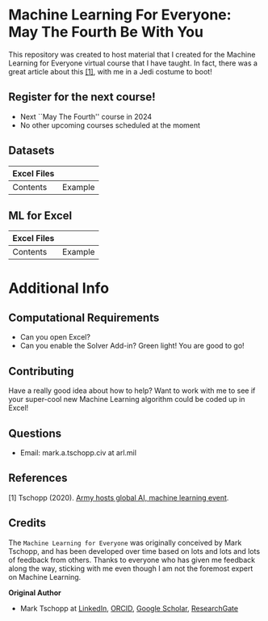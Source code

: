 # Machine Learning For Everyone: May The Fourth Be With You


This repository was created to host material that I created for the Machine Learning for Everyone virtual course that I have taught. In fact, there was a great article about this [[1]](#1), with me in a Jedi costume to boot!

## Register for the next course!
- Next ``May The Fourth'' course in 2024
- No other upcoming courses scheduled at the moment

## Datasets
| Excel Files |    |
| ----------- | ----------- |
| Contents | Example |

## ML for Excel
| Excel Files |    |
| ----------- | ----------- |
| Contents | Example |


# Additional Info
## Computational Requirements
- Can you open Excel?
- Can you enable the Solver Add-in?
Green light! You are good to go!

## Contributing
Have a really good idea about how to help?  Want to work with me to see if your super-cool new Machine Learning algorithm could be coded up in Excel!  

## Questions
- Email: mark.a.tschopp.civ at arl.mil

## References
<a id="1">[1]</a>
Tschopp (2020).
[Army hosts global AI, machine learning event](https://www.army.mil/article/246398/army_hosts_global_ai_machine_learning_event).

## Credits

The ``Machine Learning for Everyone`` was originally conceived by Mark Tschopp, and has been developed over time based on lots and lots and lots of feedback from others. 
Thanks to everyone who has given me feedback along the way, sticking with me even though I am not the foremost expert on Machine Learning.

**Original Author**
- Mark Tschopp at [LinkedIn](https://www.linkedin.com/in/mark-tschopp/), [ORCID](https://orcid.org/0000-0001-8471-5035), [Google Scholar](https://scholar.google.com/citations?user=dg2m2WsAAAAJ&hl=en), [ResearchGate](https://www.researchgate.net/profile/Mark-Tschopp)

